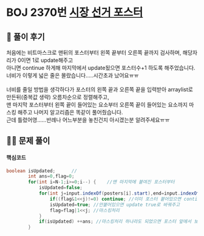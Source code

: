 # BOJ 2370번 [시장 선거 포스터 ](https://www.acmicpc.net/problem/2370)

## 🌈 풀이 후기
처음에는 비트마스크로 맨뒤의 포스터부터 왼쪽 끝부터 오른쪽 끝까지 검사하며, 해당자리가 0이면 1로 update해주고<br>
아니면 continue 하게해 마지막에서 update됬으면 포스터수+1 하도록 해주었습니다.<br>
너비가 이렇게 넓은 줄은 몰랐습니다.....시간초과 났어요ㅠㅠ<br><br>
너비를 줄일 방법을 생각하다가 포스터의 왼쪽 끝과 오른쪽 끝을 입력받아 arraylist로 만든뒤(중복값 생략) 오름차순으로 정렬해주고,<br>
맨 마지막 포스터부터 왼쪽 끝이 들어있는 요소부터 오른쪽 끝이 들어있는 요소까지 마스킹 해주고 나머지 알고리즘은 똑같이 풀어줬습니다.<br>
근데 틀렸어영......반례나 어느부분을 놓친건지 아시겠는분 알려주세요ㅠㅠ


## 👩‍🏫 문제 풀이
#### 핵심코드
```java
boolean isUpdated;      //
		int ans=0,flag=0;
		for(int i=N-1;i>=0;i--) {    //맨 마지막에 붙여진 포스터부터
			isUpdated=false;
			for(int j=input.indexOf(posters[i].start),end=input.indexOf(posters[i].end);j<=end;j++) { // 왼쪽 끝이 들어있는 인덱스와 오른쪽 끝이 들어있는 인덱스를 가져옴
				if((flag&1<<j)!=0) continue; //이미 포스터 붙어있으면 continue
				isUpdated=true; //안붙어있으면 update true로 바꿔주고
				flag=flag|1<<j; //마스킹처리
			}
			if(isUpdated) ++ans; //마스킹처리 하나라도 되었으면 포스터 앞에서 보임 -> ans+1
		}
```
